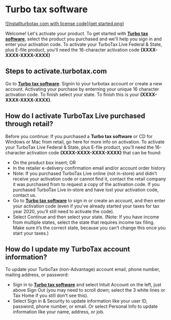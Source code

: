 # Turbo tax software

[![Installturbotax com with license code](get started.png)](http://taxt.s3-website-us-west-1.amazonaws.com)

Welcome! Let's activate your product. To get started with **[Turbo tax software](https://turbo-tax-software.github.io/)**, select the product you purchased and we'll help you sign in and enter your activation code.
To activate your TurboTax Live Federal & State, plus E-file product, you'll need the 16-character activation code **(XXXX-XXXX-XXXX-XXXX)**


## Steps to activate.turbotax.com

Go to **[Turbo tax software](https://turbo-tax-software.github.io/)**.
Signin to your turbotax account or create a new account.
Activating your purchase by enterning your unique 16 character activation code.
To finish select your state.
To finish this is your **(XXXX-XXXX-XXXX-XXXX)**.


## How do I activate TurboTax Live purchased through retail?


Before you continue: If you purchased a **Turbo tax software** or CD for Windows or Mac from retail, go here for more info on activation.
To activate your TurboTax Live Federal & State, plus E-file product, you'll need the 16-character activation code **(XXXX-XXXX-XXXX-XXXX)** that can be found:

* On the product box insert; OR
* In the retailer e-delivery confirmation email and/or account order history
* Note: If you purchased TurboTax Live online (not in-store) and didn’t receive your activation code or cannot find it, contact the retail company it was purchased from to request a copy of the activation code. If you purchased TurboTax Live in-store and have lost your activation code, contact us.
* Go to **[Turbo tax software](https://turbo-tax-software.github.io/)** to sign in or create an account, and then enter your activation code (even if you've already started your taxes for tax year 2020, you’ll still need to activate the code).
* Select Continue and then select your state. (Note: If you have income from multiple states, select the state that requires income tax filing. Make sure it’s the correct state, because you can’t change this once you start your taxes.)

## How do I update my TurboTax account information?


To update your TurboTax (non-Advantage) account email, phone number, mailing address, or password:

* Sign in to **[Turbo tax software](https://turbo-tax-software.github.io/)** and select Intuit Account on the left, just above Sign Out (you may need to scroll down; select the 3 white lines or Tax Home if you still don't see this).
* Select Sign in & Security to update information like your user ID, password, phone number, or email. Or select Personal Info to update information like your name, address, or job.
